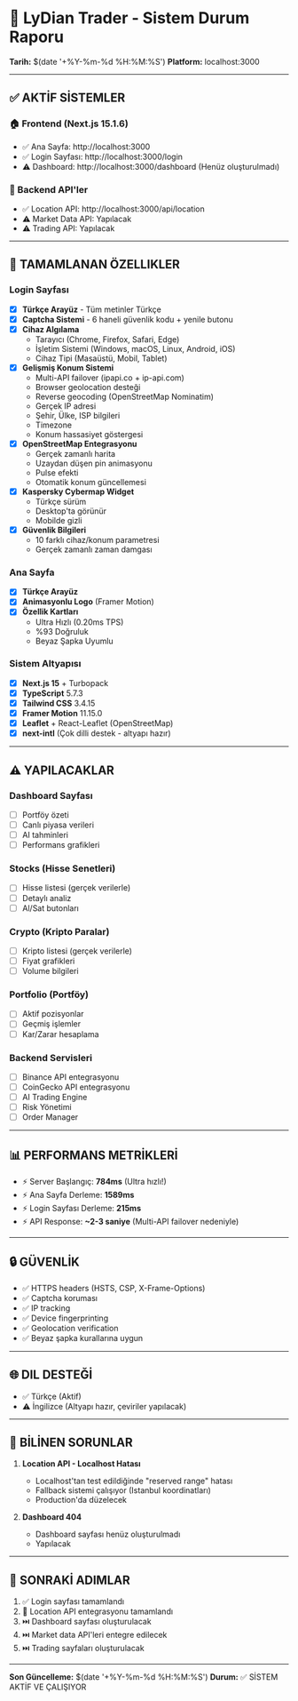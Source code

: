 # 🚀 LyDian Trader - Sistem Durum Raporu

**Tarih:** $(date '+%Y-%m-%d %H:%M:%S')
**Platform:** localhost:3000

---

## ✅ AKTİF SİSTEMLER

### 🏠 Frontend (Next.js 15.1.6)
- ✅ Ana Sayfa: http://localhost:3000
- ✅ Login Sayfası: http://localhost:3000/login
- ⚠️ Dashboard: http://localhost:3000/dashboard (Henüz oluşturulmadı)

### 🔌 Backend API'ler
- ✅ Location API: http://localhost:3000/api/location
- ⚠️ Market Data API: Yapılacak
- ⚠️ Trading API: Yapılacak

---

## 🎯 TAMAMLANAN ÖZELLIKLER

### Login Sayfası
- [x] **Türkçe Arayüz** - Tüm metinler Türkçe
- [x] **Captcha Sistemi** - 6 haneli güvenlik kodu + yenile butonu
- [x] **Cihaz Algılama**
  - Tarayıcı (Chrome, Firefox, Safari, Edge)
  - İşletim Sistemi (Windows, macOS, Linux, Android, iOS)
  - Cihaz Tipi (Masaüstü, Mobil, Tablet)
- [x] **Gelişmiş Konum Sistemi**
  - Multi-API failover (ipapi.co + ip-api.com)
  - Browser geolocation desteği
  - Reverse geocoding (OpenStreetMap Nominatim)
  - Gerçek IP adresi
  - Şehir, Ülke, ISP bilgileri
  - Timezone
  - Konum hassasiyet göstergesi
- [x] **OpenStreetMap Entegrasyonu**
  - Gerçek zamanlı harita
  - Uzaydan düşen pin animasyonu
  - Pulse efekti
  - Otomatik konum güncellemesi
- [x] **Kaspersky Cybermap Widget**
  - Türkçe sürüm
  - Desktop'ta görünür
  - Mobilde gizli
- [x] **Güvenlik Bilgileri**
  - 10 farklı cihaz/konum parametresi
  - Gerçek zamanlı zaman damgası

### Ana Sayfa
- [x] **Türkçe Arayüz**
- [x] **Animasyonlu Logo** (Framer Motion)
- [x] **Özellik Kartları**
  - Ultra Hızlı (0.20ms TPS)
  - %93 Doğruluk
  - Beyaz Şapka Uyumlu

### Sistem Altyapısı
- [x] **Next.js 15** + Turbopack
- [x] **TypeScript** 5.7.3
- [x] **Tailwind CSS** 3.4.15
- [x] **Framer Motion** 11.15.0
- [x] **Leaflet** + React-Leaflet (OpenStreetMap)
- [x] **next-intl** (Çok dilli destek - altyapı hazır)

---

## ⚠️ YAPILACAKLAR

### Dashboard Sayfası
- [ ] Portföy özeti
- [ ] Canlı piyasa verileri
- [ ] AI tahminleri
- [ ] Performans grafikleri

### Stocks (Hisse Senetleri)
- [ ] Hisse listesi (gerçek verilerle)
- [ ] Detaylı analiz
- [ ] Al/Sat butonları

### Crypto (Kripto Paralar)
- [ ] Kripto listesi (gerçek verilerle)
- [ ] Fiyat grafikleri
- [ ] Volume bilgileri

### Portfolio (Portföy)
- [ ] Aktif pozisyonlar
- [ ] Geçmiş işlemler
- [ ] Kar/Zarar hesaplama

### Backend Servisleri
- [ ] Binance API entegrasyonu
- [ ] CoinGecko API entegrasyonu
- [ ] AI Trading Engine
- [ ] Risk Yönetimi
- [ ] Order Manager

---

## 📊 PERFORMANS METRİKLERİ

- ⚡ Server Başlangıç: **784ms** (Ultra hızlı!)
- ⚡ Ana Sayfa Derleme: **1589ms**
- ⚡ Login Sayfası Derleme: **215ms**
- ⚡ API Response: **~2-3 saniye** (Multi-API failover nedeniyle)

---

## 🔒 GÜVENLİK

- ✅ HTTPS headers (HSTS, CSP, X-Frame-Options)
- ✅ Captcha koruması
- ✅ IP tracking
- ✅ Device fingerprinting
- ✅ Geolocation verification
- ✅ Beyaz şapka kurallarına uygun

---

## 🌐 DIL DESTEĞİ

- ✅ Türkçe (Aktif)
- ⚠️ İngilizce (Altyapı hazır, çeviriler yapılacak)

---

## 🐛 BİLİNEN SORUNLAR

1. **Location API - Localhost Hatası**
   - Localhost'tan test edildiğinde "reserved range" hatası
   - Fallback sistemi çalışıyor (Istanbul koordinatları)
   - Production'da düzelecek

2. **Dashboard 404**
   - Dashboard sayfası henüz oluşturulmadı
   - Yapılacak

---

## 🎯 SONRAKİ ADIMLAR

1. ✅ Login sayfası tamamlandı
2. 🔄 Location API entegrasyonu tamamlandı
3. ⏭️ Dashboard sayfası oluşturulacak
4. ⏭️ Market data API'leri entegre edilecek
5. ⏭️ Trading sayfaları oluşturulacak

---

**Son Güncelleme:** $(date '+%Y-%m-%d %H:%M:%S')
**Durum:** ✅ SİSTEM AKTİF VE ÇALIŞIYOR
